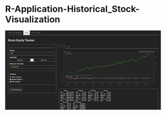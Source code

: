 # R-Application-Historical_Stock-Visualization

![alt tag](https://github.com/jadedagher/R-Application-Historical_Stock-Visualization/blob/master/www/screenshot.png)
